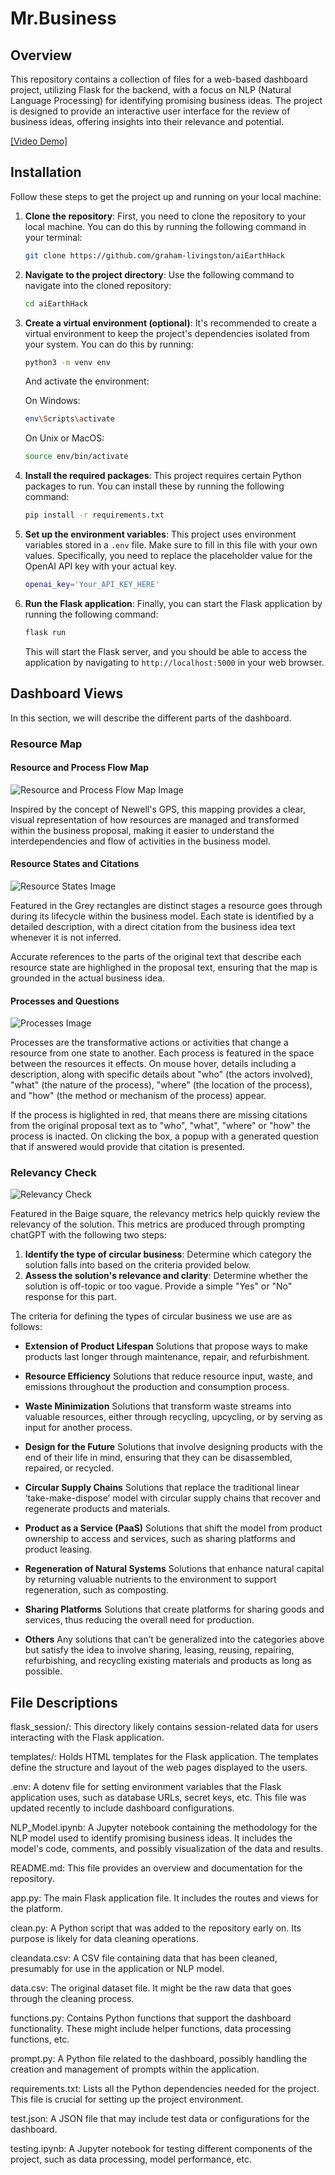 # Mr.Business #

## Overview
This repository contains a collection of files for a web-based dashboard project, utilizing Flask for the backend, with a focus on NLP (Natural Language Processing) for identifying promising business ideas. The project is designed to provide an interactive user interface for the review of business ideas, offering insights into their relevance and potential.

[[Video Demo]](https://drive.google.com/file/d/12en4omKiMv0eCcQBiimaLor0ACY2c0WW/view?usp=sharing)


## Installation

Follow these steps to get the project up and running on your local machine:

1. **Clone the repository**: First, you need to clone the repository to your local machine. You can do this by running the following command in your terminal:

    ```bash
    git clone https://github.com/graham-livingston/aiEarthHack
    ```

2. **Navigate to the project directory**: Use the following command to navigate into the cloned repository:

    ```bash
    cd aiEarthHack
    ```

3. **Create a virtual environment (optional)**: It's recommended to create a virtual environment to keep the project's dependencies isolated from your system. You can do this by running:

    ```bash
    python3 -m venv env
    ```

    And activate the environment:

    On Windows:

    ```bash
    env\Scripts\activate
    ```

    On Unix or MacOS:

    ```bash
    source env/bin/activate
    ```

4. **Install the required packages**: This project requires certain Python packages to run. You can install these by running the following command:

    ```bash
    pip install -r requirements.txt
    ```

5. **Set up the environment variables**: This project uses environment variables stored in a `.env` file. Make sure to fill in this file with your own values. Specifically, you need to replace the placeholder value for the OpenAI API key with your actual key.

    ```bash
    openai_key='Your_API_KEY_HERE'
    ```

6. **Run the Flask application**: Finally, you can start the Flask application by running the following command:

    ```bash
    flask run
    ```

    This will start the Flask server, and you should be able to access the application by navigating to `http://localhost:5000` in your web browser.

## Dashboard Views

In this section, we will describe the different parts of the dashboard.

### Resource Map

#### Resource and Process Flow Map

![Resource and Process Flow Map Image](./imgs/resource_map01.JPG)

Inspired by the concept of Newell's GPS, this mapping provides a clear, visual representation of how resources are managed and transformed within the business proposal, making it easier to understand the interdependencies and flow of activities in the business model.

#### Resource States and Citations

![Resource States Image](./imgs/resource_map02.JPG)

Featured in the Grey rectangles are distinct stages a resource goes through during its lifecycle within the business model. Each state is identified by a detailed description, with a direct citation from the business idea text whenever it is not inferred.

Accurate references to the parts of the original text that describe each resource state are highlighed in the proposal text, ensuring that the map is grounded in the actual business idea.

#### Processes and Questions
![Processes Image](./imgs/resource_map03_processClick.JPG)

Processes are the transformative actions or activities that change a resource from one state to another. Each process  is featured in the space between the resources it effects. On mouse hover, details including a description, along with specific details about "who" (the actors involved), "what" (the nature of the process), "where" (the location of the process), and "how" (the method or mechanism of the process) appear.

If the process is higlighted in red, that means there are missing citations from the original proposal text as to "who", "what", "where" or "how" the process is inacted. On clicking the box, a popup with a generated question that if answered would provide that citation is presented.


### Relevancy Check
![Relevancy Check](./imgs/relevency_metrics.JPG)

Featured in the Baige square, the relevancy metrics help quickly review the relevancy of the solution. This metrics are produced through prompting chatGPT with the following two steps:

1. **Identify the type of circular business**: Determine which category the solution falls into based on the criteria provided below.
2. **Assess the solution's relevance and clarity**: Determine whether the solution is off-topic or too vague. Provide a simple "Yes" or "No" response for this part.

The criteria for defining the types of circular business we use are as follows:

- **Extension of Product Lifespan**
Solutions that propose ways to make products last longer through maintenance, repair, and refurbishment.

- **Resource Efficiency**
Solutions that reduce resource input, waste, and emissions throughout the production and consumption process.

- **Waste Minimization**
Solutions that transform waste streams into valuable resources, either through recycling, upcycling, or by serving as input for another process.

- **Design for the Future**
Solutions that involve designing products with the end of their life in mind, ensuring that they can be disassembled, repaired, or recycled.

- **Circular Supply Chains**
Solutions that replace the traditional linear ‘take-make-dispose’ model with circular supply chains that recover and regenerate products and materials.

- **Product as a Service (PaaS)**
Solutions that shift the model from product ownership to access and services, such as sharing platforms and product leasing.

- **Regeneration of Natural Systems**
Solutions that enhance natural capital by returning valuable nutrients to the environment to support regeneration, such as composting.

- **Sharing Platforms**
Solutions that create platforms for sharing goods and services, thus reducing the overall need for production.

- **Others**
Any solutions that can’t be generalized into the categories above but satisfy the idea to involve sharing, leasing, reusing, repairing, refurbishing, and recycling existing materials and products as long as possible.




## File Descriptions

flask_session/: This directory likely contains session-related data for users interacting with the Flask application.

templates/: Holds HTML templates for the Flask application. The templates define the structure and layout of the web pages displayed to the users.

.env: A dotenv file for setting environment variables that the Flask application uses, such as database URLs, secret keys, etc. This file was updated recently to include dashboard configurations.

NLP_Model.ipynb: A Jupyter notebook containing the methodology for the NLP model used to identify promising business ideas. It includes the model's code, comments, and possibly visualization of the data and results.

README.md: This file provides an overview and documentation for the repository. 

app.py: The main Flask application file. It includes the routes and views for the platform.

clean.py: A Python script that was added to the repository early on. Its purpose is likely for data cleaning operations.

cleandata.csv: A CSV file containing data that has been cleaned, presumably for use in the application or NLP model.

data.csv: The original dataset file. It might be the raw data that goes through the cleaning process.

functions.py: Contains Python functions that support the dashboard functionality. These might include helper functions, data processing functions, etc.

prompt.py: A Python file related to the dashboard, possibly handling the creation and management of prompts within the application.

requirements.txt: Lists all the Python dependencies needed for the project. This file is crucial for setting up the project environment.

test.json: A JSON file that may include test data or configurations for the dashboard.

testing.ipynb: A Jupyter notebook for testing different components of the project, such as data processing, model performance, etc.
